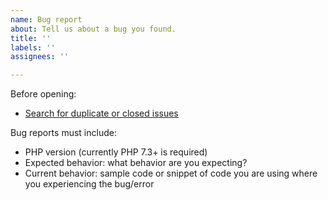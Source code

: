 ```yaml
---
name: Bug report
about: Tell us about a bug you found.
title: ''
labels: ''
assignees: ''

---
```


Before opening:

- [Search for duplicate or closed issues](https://github.com/alsoknownasdrew/remote-ok-php/issues)

Bug reports must include:

- PHP version (currently PHP 7.3+ is required)
- Expected behavior: what behavior are you expecting?
- Current behavior: sample code or snippet of code you are using where you experiencing the bug/error